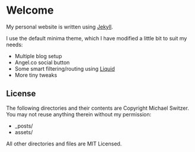 # Welcome
My personal website is written using [Jekyll](https://jekyllrb.com).

I use the default minima theme, which I have modified a little bit to suit my needs:

* Multiple blog setup
* Angel.co social button
* Some smart filtering/routing using [Liquid](https://help.shopify.com/themes/liquid/basics)
* More tiny tweaks

## License

The following directories and their contents are Copyright Michael Switzer. You may not reuse anything therein without my permission:

* _posts/
* assets/

All other directories and files are MIT Licensed.